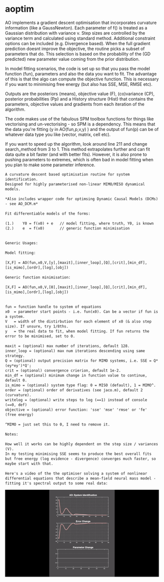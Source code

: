 # aoptim

AO implements a gradient descent optimisation that incorporates 
curvature information (like a GaussNewton). Each parameter of f() is 
treated as a Gaussian distribution with variance v. Step sizes are controlled 
by the variance term and calculated using standard method. 
Additional constraint options can be included (e.g. Divergence based). 
When the full gradient prediction doesnt improve the objective, the routine
picks a subset of parameters that do. This selection is based on the probability
of the (GD predicted) new parameter value coming from the prior distribution.

In model fitting scenarios, the code is set up so that you pass the model
function (fun), parameters and also the data you want to fit. The advantage of
this is that the algo can compute the objective function. This is necessary
if you want to minimising free energy (but also has SSE, MSE, RMSE etc).

Outputs are the posteriors (means), objective value (F), (co)variance (CP),
posterior probabilities (Pp) and a History structure (Hist) that contains the
parameters, objective values and gradients from each iteration of the algorithm.

The code makes use of the fabulous SPM toolbox functions for things like
vectorising and un-vectorising - so SPM is a dependency. This means that
the data you're fitting (y in AO(fun,p,v,y) ) and the output of fun(p)
can be of whatever data type you like (vector, matrix, cell etc).

If you want to speed up the algorithm, look around line 211 and change
search_method from 3 to 1. This method extrapolates further and can fit data
quite a bit faster (and with better fits). However, it is also prone to
pushing parameters to extremes, which is often bad in model fitting when you
plan to make some parameter inference.

```
A curvature descent based optimisation routine for system identification.
Designed for highly parameterised non-linear MIMO/MISO dynamical models.

*Also includes wrapper code for optimsing Dynamic Causal Models (DCMs) - see AO_DCM.m*

Fit differentiable models of the forms:

(1.)    Y0 = f(x0) + e   // model fitting, where truth, Y0, is known 
(2.)    e  = f(x0)       // generic function minimisation 


Generic Usages:

Model fitting:

[X,F] = AO(fun,x0,V,[y],[maxit],[inner_loop],[Q],[crit],[min_df],[is_mimo],[ordr],[log],[obj])

Generic function minimisation:

[X,F] = AO(fun,x0,V,[0],[maxit],[inner_loop],[Q],[crit],[min_df],[is_mimo],[ordr],[log],[obj])


fun = function handle to system of equations
x0  = parameter start points - i.e. fun(x0). Can be a vector if fun is a system.
V   = width of the distirbution for each element of x0 (& also step size). If unsure, try 1/8ths.
y   = the real data to fit, when model fitting. If fun returns the error to be minimised, set to 0.

maxit = (optional) max number of iterations, default 128.
inner_loop = (optional) max num iterations descending using same strategy.
Q = (optional) output precision matrix for MIMO systems, i.e. SSE = Q*(ey*ey')*Q';
crit = (optional) convergence crierion, default 1e-2.
min_df = (optional) minimum change in function value to continue, default 0.
is_mimo = (optional) system type flag: 0 = MISO (default), 1 = MIMO^. 
order = (optional) order of derivatives (see jaco.m), default 2 (curvature).
writelog = (optional) write steps to log (==1) instead of console (==0, def)
objective = (optional) error function: 'sse' 'mse' 'rmse' or 'fe' (free energy) 

^MIMO = just set this to 0, I need to remove it.

Notes:

How well it works can be highly dependent on the step size / variances (V).
In my testing minimising SSE seems to produce the best overall fits but free energy (log evidence - divergence) converges much faster, so maybe start with that.

Here's a video of the the optimiser solving a system of nonlinear differential equations that describe a mean-field neural mass model - fitting it's spectral output to some real data:
```
![screenshot](OptimisationGIF.gif)
